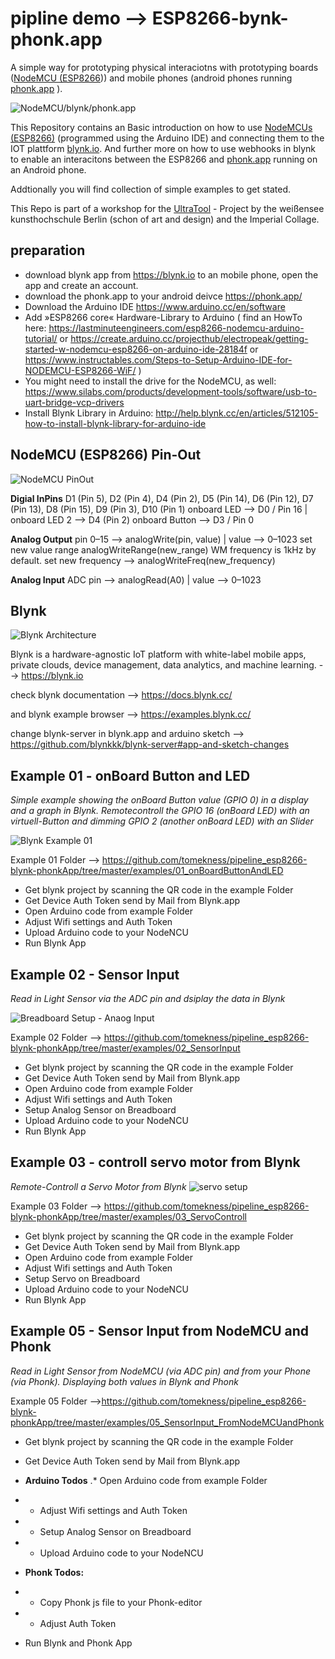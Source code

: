 
# pipline demo --> ESP8266-bynk-phonk.app
A simple way for prototyping physical interaciotns with prototyping boards ([NodeMCU (ESP8266](https://en.wikipedia.org/wiki/NodeMCU))) and mobile phones (android phones running [phonk.app](https://phonk.app/) ). 

![NodeMCU/blynk/phonk.app](https://raw.githubusercontent.com/tomekness/pipeline_esp8266-blynk-phonkApp/master/images/allApps.jpg)


This Repository contains an Basic introduction on how to use [NodeMCUs (ESP8266)](https://en.wikipedia.org/wiki/NodeMCU) (programmed using the Arduino IDE) and connecting them to the IOT plattform [blynk.io](https://blynk.io). And further more on how to use webhooks in blynk to enable an interacitons between the ESP8266 and [phonk.app]( https://phonk.app/) running on an Android phone.

Addtionally you will find collection of simple examples to get stated.

This Repo is part of a workshop for the [UltraTool](https://kh-berlin.de/lehrangebote/show/ultratool-1316.html) - Project by the weißensee kunsthochschule Berlin (schon of art and design) and the Imperial Collage.


## preparation

* download blynk app from https://blynk.io to an mobile phone, open the app and create an account. 
* download the phonk.app to your android deivce https://phonk.app/
* Download the Arduino IDE https://www.arduino.cc/en/software 
* Add »ESP8266 core« Hardware-Library to Arduino ( find an HowTo here: https://lastminuteengineers.com/esp8266-nodemcu-arduino-tutorial/ or https://create.arduino.cc/projecthub/electropeak/getting-started-w-nodemcu-esp8266-on-arduino-ide-28184f or https://www.instructables.com/Steps-to-Setup-Arduino-IDE-for-NODEMCU-ESP8266-WiF/ )
* You might need to install the drive for the NodeMCU, as well: https://www.silabs.com/products/development-tools/software/usb-to-uart-bridge-vcp-drivers
* Install Blynk Library in Arduino: http://help.blynk.cc/en/articles/512105-how-to-install-blynk-library-for-arduino-ide

## NodeMCU (ESP8266) Pin-Out

![NodeMCU PinOut](https://raw.githubusercontent.com/tomekness/pipeline_esp8266-blynk-phonkApp/master/images/NodeMCU_pinMap.png)

**Digial InPins**
D1 (Pin 5), D2 (Pin 4), D4 (Pin 2), D5 (Pin 14), D6 (Pin 12), D7 (Pin 13), D8 (Pin 15), D9 (Pin 3), D10 (Pin 1)
onboard LED --> D0 / Pin 16 | onboard LED 2 --> D4 (Pin 2)
onboard Button --> D3 / Pin 0

**Analog Output**
pin 0–15 --> analogWrite(pin, value) | value --> 0–1023
set new value range analogWriteRange(new_range)
WM frequency is 1kHz by default.
set new frequency --> analogWriteFreq(new_frequency)

**Analog Input**
ADC pin --> analogRead(A0) | value --> 0–1023


## Blynk 

![Blynk Architecture](https://docs.blynk.cc/images/architecture.png)

Blynk is a hardware-agnostic IoT platform with white-label mobile apps, private clouds, device management, data analytics, and machine learning. --> https://blynk.io


check blynk documentation --> https://docs.blynk.cc/

and blynk example browser --> https://examples.blynk.cc/

change blynk-server in blynk.app and arduino sketch --> https://github.com/blynkkk/blynk-server#app-and-sketch-changes
 

## Example 01 - onBoard Button and LED  
*Simple example showing the onBoard Button value (GPIO 0) in a display and a graph in Blynk. Remotecontroll the GPIO 16 (onBoard LED) with an virtuell-Button and dimming GPIO 2 (another onBoard LED) with an Slider*
  
![Blynk Example 01](https://raw.githubusercontent.com/tomekness/pipeline_esp8266-blynk-phonkApp/master/images/blynk_example_01.jpeg)

Example 01 Folder --> https://github.com/tomekness/pipeline_esp8266-blynk-phonkApp/tree/master/examples/01_onBoardButtonAndLED
* Get blynk project by scanning the QR code in the example Folder
* Get Device Auth Token send by Mail from Blynk.app
* Open Arduino code from example Folder
* Adjust Wifi settings and Auth Token 
* Upload Arduino code to your NodeNCU
* Run Blynk App

## Example 02 - Sensor Input  
*Read in Light Sensor via the ADC pin and dsiplay the data in Blynk*

![Breadboard Setup - Anaog Input](https://raw.githubusercontent.com/tomekness/pipeline_esp8266-blynk-phonkApp/master/images/SensorInput.jpeg)

Example 02 Folder --> https://github.com/tomekness/pipeline_esp8266-blynk-phonkApp/tree/master/examples/02_SensorInput
* Get blynk project by scanning the QR code in the example Folder
* Get Device Auth Token send by Mail from Blynk.app
* Open Arduino code from example Folder
* Adjust Wifi settings and Auth Token
* Setup Analog Sensor on Breadboard 
* Upload Arduino code to your NodeNCU
* Run Blynk App

## Example 03 - controll servo motor from Blynk  
*Remote-Controll a Servo Motor from Blynk*
![servo setup](https://raw.githubusercontent.com/tomekness/pipeline_esp8266-blynk-phonkApp/master/images/servo.jpeg)

Example 03 Folder --> https://github.com/tomekness/pipeline_esp8266-blynk-phonkApp/tree/master/examples/03_ServoControll
* Get blynk project by scanning the QR code in the example Folder
* Get Device Auth Token send by Mail from Blynk.app
* Open Arduino code from example Folder
* Adjust Wifi settings and Auth Token
* Setup Servo on Breadboard 
* Upload Arduino code to your NodeNCU
* Run Blynk App



## Example 05 - Sensor Input from NodeMCU and Phonk  
*Read in Light Sensor from NodeMCU (via ADC pin) and from your Phone (via Phonk). Displaying both values in Blynk and Phonk*

Example 05 Folder -->https://github.com/tomekness/pipeline_esp8266-blynk-phonkApp/tree/master/examples/05_SensorInput_FromNodeMCUandPhonk
* Get blynk project by scanning the QR code in the example Folder
* Get Device Auth Token send by Mail from Blynk.app
* **Arduino Todos**
.* Open Arduino code from example Folder
* - Adjust Wifi settings and Auth Token
* - Setup Analog Sensor on Breadboard 
* - Upload Arduino code to your NodeNCU
* **Phonk Todos:**
* - Copy Phonk js file to your Phonk-editor
* - Adjust Auth Token

* Run Blynk and Phonk App

